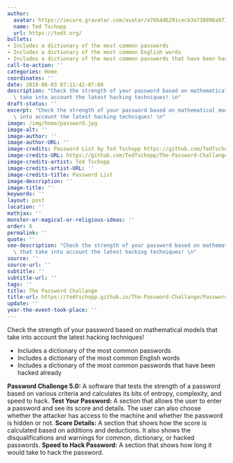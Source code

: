 ```yaml
---
author:
  avatar: https://secure.gravatar.com/avatar/a76b4d6291cecb3a738896a971bfb903?s=512&d=mp&r=g
  name: Ted Tschopp
  url: https://tedt.org/
bullets:
- Includes a dictionary of the most common passwords
- Includes a dictionary of the most common English words
- Includes a dictionary of the most common passwords that have been hacked already
call-to-action: ''
categories: Home
coordinates: ''
date: 2018-06-03 07:11:42-07:00
description: "Check the strength of your password based on mathematical models that\
  \ take into account the latest hacking techniques! \n"
draft-status: ''
excerpt: "Check the strength of your password based on mathematical models that take\
  \ into account the latest hacking techniques! \n"
image: /img/home/password.jpg
image-alt: ''
image-author: ''
image-author-URL: ''
image-credits: Password List by Ted Tschopp https://github.com/TedTschopp/The-Password-Challange
image-credits-URL: https://github.com/TedTschopp/The-Password-Challange
image-credits-artist: Ted Tschopp
image-credits-artist-URL: ''
image-credits-title: Password List
image-description: ''
image-title: ''
keywords: ''
layout: post
location: ''
mathjax: ''
monster-or-magical-or-religious-ideas: ''
order: 6
permalink: ''
quote: ''
seo-description: "Check the strength of your password based on mathematical models\
  \ that take into account the latest hacking techniques! \n"
source: ''
source-url: ''
subtitle: ''
subtitle-url: ''
tags: ''
title: The Password Challange
title-url: https://tedtschopp.github.io/The-Password-Challange/Password%20Challange.html
update: ''
year-the-event-took-place: ''
---
```


Check the strength of your password based on mathematical models that take into account the latest hacking techniques! 
* Includes a dictionary of the most common passwords
* Includes a dictionary of the most common English words
* Includes a dictionary of the most common passwords that have been hacked already


**Password Challenge 5.0:** A software that tests the strength of a password based on various criteria and calculates its bits of entropy, complexity, and speed to hack.
**Test Your Password:** A section that allows the user to enter a password and see its score and details. The user can also choose whether the attacker has access to the machine and whether the password is hidden or not.
**Score Details:** A section that shows how the score is calculated based on additions and deductions. It also shows the disqualifications and warnings for common, dictionary, or hacked passwords.
**Speed to Hack Password:** A section that shows how long it would take to hack the password.
